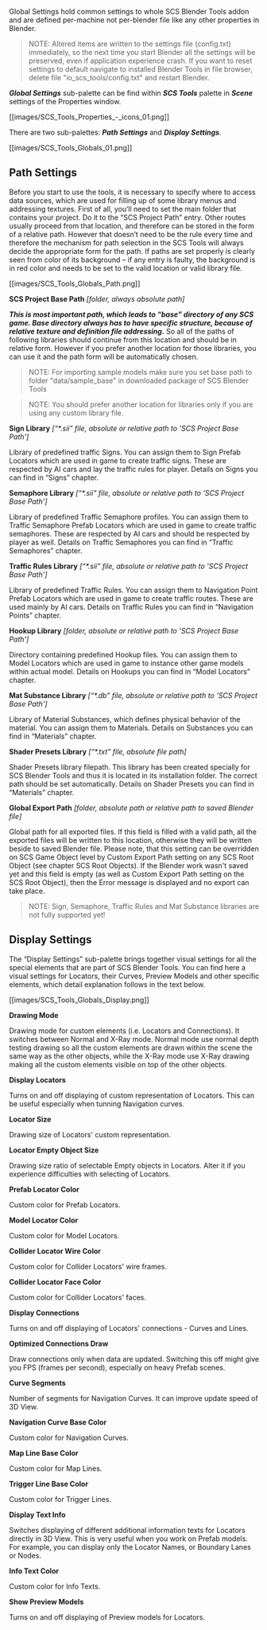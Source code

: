 Global Settings hold common settings to whole SCS Blender Tools addon and are defined per-machine not per-blender file like any other properties in Blender.

> NOTE: Altered items are written to the settings file (config.txt) immediately, so the next time you start Blender all the settings will be preserved, even if application experience crash. If you want to reset settings to default navigate to installed Blender Tools in file browser, delete file "io_scs_tools/config.txt" and restart Blender.

***Global Settings*** sub-palette can be find within ***SCS Tools*** palette in ***Scene*** settings of the Properties window.

[[images/SCS_Tools_Properties_-_icons_01.png]]

There are two sub-palettes: ***Path Settings*** and ***Display Settings***.

[[images/SCS_Tools_Globals_01.png]]


## Path Settings

Before you start to use the tools, it is necessary to specify where to access data sources, which are used for filling up of some library menus and addressing textures. First of all, you’ll need to set the main folder that contains your project. Do it to the “SCS Project Path” entry. Other routes usually proceed from that location, and therefore can be stored in the form of a relative path. However that doesn’t need to be the rule every time and therefore the mechanism for path selection in the SCS Tools will always decide the appropriate form for the path. If paths are set properly is clearly seen from color of its background – if any entry is faulty, the background is in red color and needs to be set to the valid location or valid library file.

[[images/SCS_Tools_Globals_Path.png]]


**SCS Project Base Path** _[folder, always absolute path]_

***This is most important path, which leads to “base” directory of any SCS game. Base directory always has to have specific structure, because of relative texture and definition file addressing.*** So all of the paths of following libraries should continue from this location and should be in relative form. However if you prefer another location for those libraries, you can use it and the path form will be automatically chosen.

> NOTE: For importing sample models make sure you set base path to folder "data/sample_base" in downloaded package of SCS Blender Tools

> NOTE: You should prefer another location for libraries only if you are using any custom library file.


**Sign Library** _[“*.sii” file, absolute or relative path to 'SCS Project Base Path']_

Library of predefined traffic Signs. You can assign them to Sign Prefab Locators which are used in game to create traffic signs. These are respected by AI cars and lay the traffic rules for player. Details on Signs you can find in “Signs” chapter.


**Semaphore Library** _[“*.sii” file, absolute or relative path to 'SCS Project Base Path']_

Library of predefined Traffic Semaphore profiles. You can assign them to Traffic Semaphore Prefab Locators which are used in game to create traffic semaphores. These are respected by AI cars and should be respected by player as well. Details on Traffic Semaphores you can find in “Traffic Semaphores” chapter.


**Traffic Rules Library** _[“*.sii” file, absolute or relative path to 'SCS Project Base Path']_

Library of predefined Traffic Rules. You can assign them to Navigation Point Prefab Locators which are used in game to create traffic routes. These are used mainly by AI cars. Details on Traffic Rules you can find in “Navigation Points” chapter.


**Hookup Library** _[folder, absolute or relative path to 'SCS Project Base Path']_

Directory containing predefined Hookup files. You can assign them to Model Locators which are used in game to instance other game models within actual model. Details on Hookups you can find in “Model Locators” chapter.


**Mat Substance Library** _[“*.db” file, absolute or relative path to 'SCS Project Base Path']_

Library of Material Substances, which defines physical behavior of the material. You can assign them to Materials. Details on Substances you can find in “Materials” chapter.


**Shader Presets Library** _[“*.txt” file, absolute file path]_

Shader Presets library filepath. This library has been created specially for SCS Blender Tools and thus it is located in its installation folder. The correct path should be set automatically. Details on Shader Presets you can find in “Materials” chapter.


**Global Export Path** _[folder, absolute path or relative path to saved Blender file]_

Global path for all exported files. If this field is filled with a valid path, all the exported files will be written to this location, otherwise they will be written beside to saved Blender file.
Please note, that this setting can be overridden on SCS Game Object level by Custom Export Path setting on any SCS Root Object (see chapter SCS Root Objects).
If the Blender work wasn't saved yet and this field is empty (as well as Custom Export Path setting on the SCS Root Object), then the Error message is displayed and no export can take place.

> NOTE: Sign, Semaphore, Traffic Rules and Mat Substance libraries are not fully supported yet!


## Display Settings

The “Display Settings” sub-palette brings together visual settings for all the special elements that are part of SCS Blender Tools. You can find here a visual settings for Locators, their Curves, Preview Models and other specific elements, which detail explanation follows in the text below.

[[images/SCS_Tools_Globals_Display.png]]


**Drawing Mode**

Drawing mode for custom elements (i.e. Locators and Connections). It switches between Normal and X-Ray mode. Normal mode use normal depth testing drawing so all the custom elements are drawn within the scene the same way as the other objects, while the X-Ray mode use X-Ray drawing making all the custom elements visible on top of the other objects.


**Display Locators**

Turns on and off displaying of custom representation of Locators. This can be useful especially when tunning Navigation curves.


**Locator Size**

Drawing size of Locators' custom representation.


**Locator Empty Object Size**

Drawing size ratio of selectable Empty objects in Locators. Alter it if you experience difficulties with selecting of Locators.


**Prefab Locator Color**

Custom color for Prefab Locators.


**Model Locator Color**

Custom color for Model Locators.


**Collider Locator Wire Color**

Custom color for Collider Locators' wire frames.


**Collider Locator Face Color**

Custom color for Collider Locators' faces.


**Display Connections**

Turns on and off displaying of Locators' connections - Curves and Lines.


**Optimized Connections Draw**

Draw connections only when data are updated. Switching this off might give you FPS (frames per second), especially on heavy Prefab scenes.


**Curve Segments**

Number of segments for Navigation Curves. It can improve update speed of 3D View.


**Navigation Curve Base Color**

Custom color for Navigation Curves.


**Map Line Base Color**

Custom color for Map Lines.


**Trigger Line Base Color**

Custom color for Trigger Lines.


**Display Text Info**

Switches displaying of different additional information texts for Locators directly in 3D View. This is very useful when you work on Prefab models. For example, you can display only the Locator Names, or Boundary Lanes or Nodes.


**Info Text Color**

Custom color for Info Texts.


**Show Preview Models**

Turns on and off displaying of Preview models for Locators.
